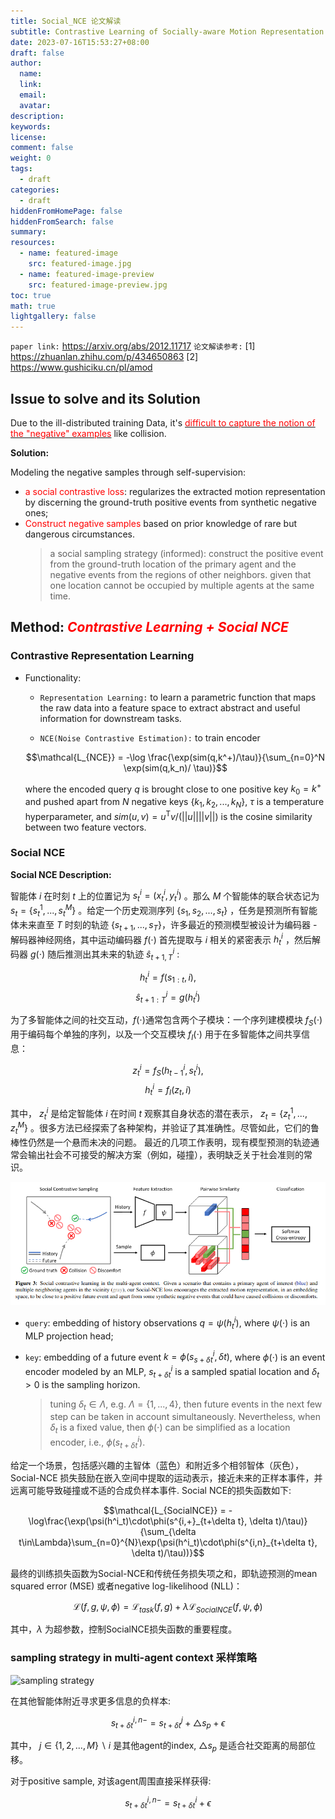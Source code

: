 ```yaml
---
title: Social_NCE 论文解读
subtitle: Contrastive Learning of Socially-aware Motion Representation
date: 2023-07-16T15:53:27+08:00
draft: false
author:
  name:
  link:
  email:
  avatar:
description:
keywords:
license:
comment: false
weight: 0
tags:
  - draft
categories:
  - draft
hiddenFromHomePage: false
hiddenFromSearch: false
summary:
resources:
  - name: featured-image
    src: featured-image.jpg
  - name: featured-image-preview
    src: featured-image-preview.jpg
toc: true
math: true
lightgallery: false
---
```



`paper link:` https://arxiv.org/abs/2012.11717
`论文解读参考:`
    [1] https://zhuanlan.zhihu.com/p/434650863
    [2] https://www.gushiciku.cn/pl/amod

## Issue to solve and its Solution

Due to the ill-distributed training Data, it's <u><font color=red>difficult to capture the notion of the "negative" examples</font></u> like collision.

**Solution:**

Modeling the negative samples through self-supervision:
- <font color=red>a social contrastive loss</font>: regularizes the extracted motion representation by discerning the ground-truth positive events from synthetic negative ones;
- <font color=red>Construct negative samples</font> based on prior knowledge of rare but dangerous circumstances.
  > a social sampling strategy (informed): construct the positive event from the ground-truth location of the primary agent and the negative events from the regions of other neighbors. given that one location cannot be occupied by multiple agents at the same time.


## Method: <font color=red>*Contrastive Learning + Social NCE*</font>

### Contrastive Representation Learning

- Functionality:

  - `Representation Learning:` to learn a parametric function that maps the raw data into a feature space to extract abstract and useful information for downstream tasks.

  - `NCE(Noise Contrastive Estimation):` to train encoder

   $$\mathcal{L_{NCE}} = -\log \frac{\exp(sim(q,k^+)/\tau)}{\sum_{n=0}^N  \exp(sim(q,k_n)/ \tau)}$$

    where the encoded query $q$ is brought close to one positive key $k_0 = k^+$ and pushed apart from $N$ negative keys $\{ k_1, k_2, ... , k_N\}$, $\tau$ is a temperature hyperparameter, and $sim(u,v) = u^{\mathsf{T}}v/(||u||||v||)$ is the cosine similarity between two feature vectors.

### Social NCE

**Social NCE Description:**

智能体 $i$ 在时刻 $t$ 上的位置记为 $s^i_t=(x^i_t,y^i_t)$ 。那么 $M$ 个智能体的联合状态记为 $s_t = \{ s_t^1, ..., s^M_t\}$ 。给定一个历史观测序列 $\{s_1, s_2, ..., s_t\}$ ，任务是预测所有智能体未来直至 $T$ 时刻的轨迹 $\{s_{t+1}, ..., s_T\}$，许多最近的预测模型被设计为编码器 - 解码器神经网络，其中运动编码器 $f(\cdot)$ 首先提取与 $i$ 相关的紧密表示 $h_t^i$ ，然后解码器 $g(\cdot)$ 随后推测出其未来的轨迹 $\hat{s}^i_{t+1,T}$ :

$$h^i_t = f(s_{1:t}, i),  $$
$$\hat{s}^i_{t+1:T} = g(h^i_t)$$

为了多智能体之间的社交互动，$f(\cdot)$通常包含两个子模块：一个序列建模模块 $f_S(\cdot)$ 用于编码每个单独的序列，以及一个交互模块 $f_I(\cdot)$ 用于在多智能体之间共享信息：

$$z^i_t = f_S(h^i_{t-1}, s^i_t),$$
$$h^i_t = f_I(z_t, i)$$

其中， $z^i_t$ 是给定智能体 $i$ 在时间 $t$ 观察其自身状态的潜在表示， $z_t = \{z^1_t,...,z^M_t\}$ 。很多方法已经探索了各种架构，并验证了其准确性。尽管如此，它们的鲁棒性仍然是一个悬而未决的问题。 最近的几项工作表明，现有模型预测的轨迹通常会输出社会不可接受的解决方案（例如，碰撞），表明缺乏关于社会准则的常识。

![SocialNCE](images/social_nce.png#pic_center)

- `query`: embedding of history observations $q = \psi(h^i_t)$, where $\psi(\cdot)$ is an MLP projection head;
- `key`: embedding of a future event $k = \phi(s^i_{s+\delta t}, \delta t)$, where $\phi(\cdot)$ is an event encoder modeled by an MLP, $s_{t+\delta t}^i$ is a sampled spatial location and $\delta_t > 0$ is the sampling horizon.

    > tuning $\delta_t \in \Lambda$, e.g. $\Lambda = \{1,...,4\}$, then future events in the next few step can be taken in account simultaneously. Nevertheless, when $\delta_t$ is a fixed value, then $\phi(\cdot)$ can be simplified as a location encoder, i.e., $\phi(s^i_{t+\delta t})$.

给定一个场景，包括感兴趣的主智体（蓝色）和附近多个相邻智体（灰色），Social-NCE 损失鼓励在嵌入空间中提取的运动表示，接近未来的正样本事件，并远离可能导致碰撞或不适的合成负样本事件. Social NCE的损失函数如下:

$$\mathcal{L_{SocialNCE}} = -\log\frac{\exp(\psi(h^i_t)\cdot\phi(s^{i,+}_{t+\delta t}, \delta t)/\tau)}{\sum_{\delta t\in\Lambda}\sum_{n=0}^{N}\exp(\psi(h^i_t)\cdot\phi(s^{i,n}_{t+\delta t}, \delta t)/\tau))}$$


最终的训练损失函数为Social-NCE和传统任务损失项之和，即轨迹预测的mean squared error (MSE) 或者negative log-likelihood (NLL)：

$$\mathcal{L}(f,g,\psi, \phi) = \mathcal{L}_{task}(f,g) + \lambda \mathcal{L}_{SocialNCE}(f, \psi, \phi)$$

其中，$\lambda$ 为超参数，控制SocialNCE损失函数的重要程度。

### sampling strategy in multi-agent context 采样策略


![sampling strategy](https://github.com/jianye0428/hello-hugo/raw/master/img/posts/tech/2022-06-12_Social_NCE/sampling_strategy.png#pic_center)

在其他智能体附近寻求更多信息的负样本:

$$s^{i,n-}_{t+\delta t} = s^{j}_{t+\delta t} + \bigtriangleup{s_p} + \epsilon$$

其中， $j\in\{1,2,...,M\} \backslash i$ 是其他agent的index, $\bigtriangleup{s_p}$ 是适合社交距离的局部位移。

对于positive sample, 对该agent周围直接采样获得:

$$s^{i,n-}_{t+\delta t} = s^{i}_{t+\delta t} +  \epsilon$$
